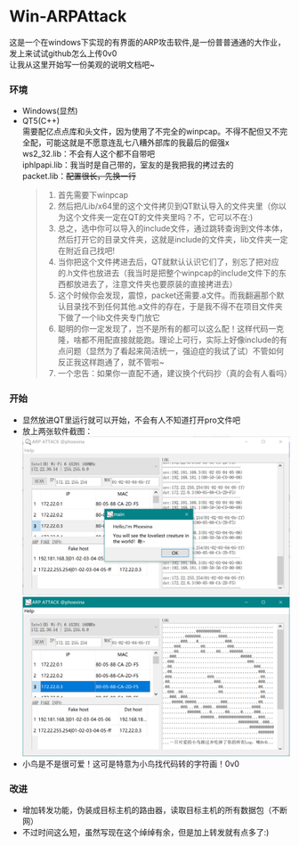 # Win-ARPAttack
这是一个在windows下实现的有界面的ARP攻击软件,是一份普普通通的大作业，发上来试试github怎么上传0v0<br>
让我从这里开始写一份美观的说明文档吧~

### 环境<br>
* Windows(显然)<br>
* QT5(C++)<br>
    需要配亿点点库和头文件，因为使用了不完全的winpcap。不得不配但又不完全配，可能这就是不愿意连乱七八糟外部库的我最后的倔强x<br>
    ws2_32.lib：不会有人这个都不自带吧<br>
    iphlpapi.lib：我当时是自己带的，室友的是我把我的拷过去的<br>
    packet.lib：~~配置很长，先换一行~~<br>
    >1. 首先需要下winpcap<br>
    >2. 然后把/Lib/x64里的这个文件拷贝到QT默认导入的文件夹里（你以为这个文件夹一定在QT的文件夹里吗？不，它可以不在:)<br>
    >3. 总之，选中你可以导入的include文件，通过跳转查询到文件本体，然后打开它的目录文件夹，这就是include的文件夹，lib文件夹一定在附近自己找吧!<br>
    >4. 当你把这个文件拷进去后，QT就默认认识它们了，别忘了把对应的.h文件也放进去（我当时是把整个winpcap的include文件下的东西都放进去了，注意文件夹也要原装的直接拷进去）<br>
    >5. 这个时候你会发现，震惊，packet还需要.a文件。而我翻遍那个默认目录找不到任何其他.a文件的存在，于是我不得不在项目文件夹下做了一个lib文件夹专门放它<br>
    >6. 聪明的你一定发现了，岂不是所有的都可以这么配！这样代码一克隆，啥都不用配直接就能跑。理论上可行，实际上好像include的有点问题（显然为了看起来简洁统一，强迫症的我试了试）不管如何反正我这样跑通了，就不管啦~<br>
    >7. 一个忠告：如果你一直配不通，建议换个代码抄（真的会有人看吗）
### 开始<br>  
* 显然放进QT里运行就可以开始，不会有人不知道打开pro文件吧<br>
* 放上两张软件截图：<br>
  ![Image text](readme/p1.png)
  ![Image text](readme/p2.png)
* 小鸟是不是很可爱！这可是特意为小鸟找代码转的字符画！0v0
### 改进<br>
* 增加转发功能，伪装成目标主机的路由器，读取目标主机的所有数据包（不断网）
* 不过时间这么短，虽然写现在这个绰绰有余，但是加上转发就有点多了:)